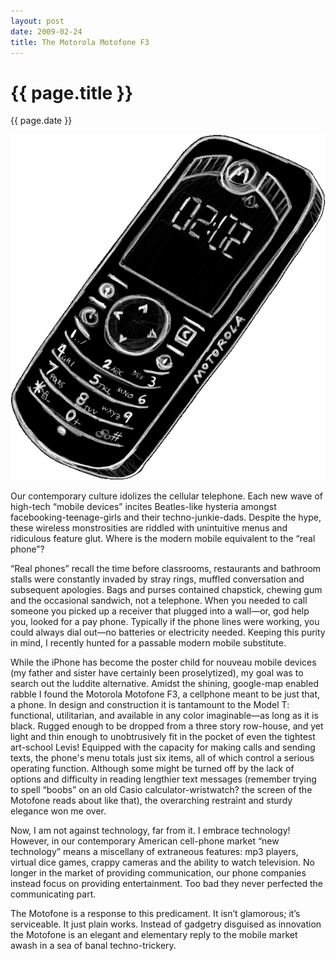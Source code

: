 ```yaml
---
layout: post
date: 2009-02-24
title: The Motorola Motofone F3
---
```


{{ page.title }}
================

<time class="meta">{{ page.date }}</time>

![Motofone Drawing by KB](/img/motofone.png)

Our contemporary culture idolizes the cellular telephone. Each new wave of high-tech “mobile devices” incites Beatles-like hysteria amongst facebooking-teenage-girls and their techno-junkie-dads. Despite the hype, these wireless monstrosities are riddled with unintuitive menus and ridiculous feature glut. Where is the modern mobile equivalent to the “real phone”?

“Real phones” recall the time before classrooms, restaurants and bathroom stalls were constantly invaded by stray rings, muffled conversation and subsequent apologies. Bags and purses contained chapstick, chewing gum and the occasional sandwich, not a telephone. When you needed to call someone you picked up a receiver that plugged into a wall—or, god help you, looked for a pay phone. Typically if the phone lines were working, you could always dial out—no batteries or electricity needed. Keeping this purity in mind, I recently hunted for a passable modern mobile substitute.

While the iPhone has become the poster child for nouveau mobile devices (my father and sister have certainly been proselytized), my goal was to search out the luddite alternative. Amidst the shining, google-map enabled rabble I found the Motorola Motofone F3, a cellphone meant to be just that, a phone. In design and construction it is tantamount to the Model T: functional, utilitarian, and available in any color imaginable—as long as it is black. Rugged enough to be dropped from a three story row-house, and yet light and thin enough to unobtrusively fit in the pocket of even the tightest art-school Levis! Equipped with the capacity for making calls and sending texts, the phone's menu totals just six items, all of which control a serious operating function. Although some might be turned off by the lack of options and difficulty in reading lengthier text messages (remember trying to spell “boobs” on an old Casio calculator-wristwatch? the screen of the Motofone reads about like that), the overarching restraint and sturdy elegance won me over.

Now, I am not against technology, far from it. I embrace technology! However, in our contemporary American cell-phone market “new technology” means a miscellany of extraneous features: mp3 players, virtual dice games, crappy cameras and the ability to watch television. No longer in the market of providing communication, our phone companies instead focus on providing entertainment. Too bad they never perfected the communicating part.

The Motofone is a response to this predicament. It isn’t glamorous; it’s serviceable. It just plain works. Instead of gadgetry disguised as innovation the Motofone is an elegant and elementary reply to the mobile market awash in a sea of banal techno-trickery. 


